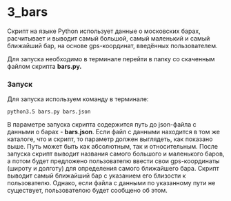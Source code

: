 # 3_bars

Скрипт на языке Python использует данные о московских барах, расчитывает и выводит самый большой, самый маленький и самый ближайший бар, на основе gps-координат, введённых пользователем.

Для запуска необходимо в терминале перейти в папку со скаченным файлом скрипта **bars.py.**

### Запуск
Для запуска используем команду в терминале:

    python3.5 bars.py bars.json
В параметре запуска скрипта содержится путь до json-файла с данными о барах - **bars.json**. Если файл с данными находится в том же каталоге, что и скрипт, то параметр должен выглядеть, как показано выше. Путь может быть как абсолютным, так и относительным.
После запуска скрипт выводит названия самого большого и маленького баров, а потом будет предложено пользователю ввести свои gps-координаты (широту и долготу) для определения самого ближайшего бара. Скрипт выводит самый ближайший бар с указанием его близости к пользователю. Однако, если файла с данными по указанному пути не существует, пользователою будет сообщено об этом.




